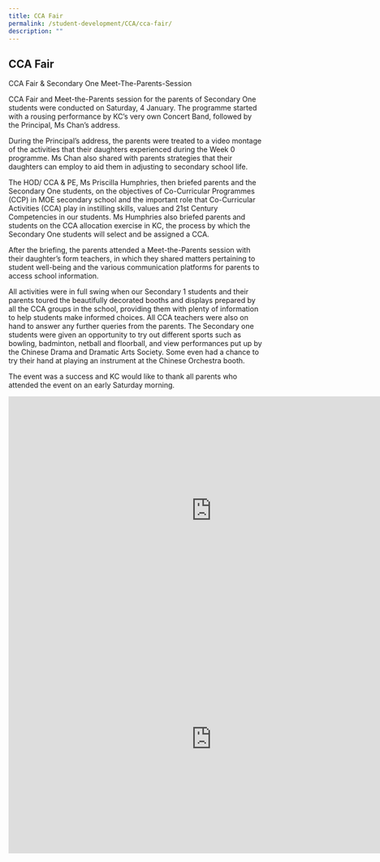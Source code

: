 ```yaml
---
title: CCA Fair
permalink: /student-development/CCA/cca-fair/
description: ""
---
```

## CCA Fair

CCA Fair & Secondary One Meet-The-Parents-Session

CCA Fair and Meet-the-Parents session for the parents of Secondary One students were conducted on Saturday, 4 January. The programme started with a rousing performance by KC’s very own Concert Band, followed by the Principal, Ms Chan’s address.

During the Principal’s address, the parents were treated to a video montage of the activities that their daughters experienced during the Week 0 programme. Ms Chan also shared with parents strategies that their daughters can employ to aid them in adjusting to secondary school life.

The HOD/ CCA &amp; PE, Ms Priscilla Humphries, then briefed parents and the Secondary One students, on the objectives of Co-Curricular Programmes (CCP) in MOE secondary school and the important role that Co-Curricular Activities (CCA) play in instilling skills, values and 21st Century Competencies in our students. Ms Humphries also briefed parents and students on the CCA allocation exercise in KC, the process by which the Secondary One students will select and be assigned a CCA.

After the briefing, the parents attended a Meet-the-Parents session with their daughter’s form teachers, in which they shared matters pertaining to student well-being and the various communication platforms for parents to access school information.

All activities were in full swing when our Secondary 1 students and their parents toured the beautifully decorated booths and displays prepared by all the CCA groups in the school, providing them with plenty of information to help students make informed choices. All CCA teachers were also on hand to answer any further queries from the parents. The Secondary one students were given an opportunity to try out different sports such as bowling, badminton, netball and floorball, and view performances put up by the Chinese Drama and Dramatic Arts Society. Some even had a chance to try their hand at playing an instrument at the Chinese Orchestra booth.

The event was a success and KC would like to thank all parents who attended the event on an early Saturday morning.

<iframe allowfullscreen="true" height="450" width="800" frameborder="0" src="https://docs.google.com/presentation/d/e/2PACX-1vTnKmuvXX9--Xv2DFhuP7GG7PsDdqZfskImTWbYvjQKZPo1_z2dp9halwBxrWcDrZI7UiLSqI8x-tUG/embed?start=false&amp;loop=false&amp;delayms=3000"></iframe>

<iframe allowfullscreen="true" height="450" width="800" frameborder="0" src="https://docs.google.com/presentation/d/e/2PACX-1vQSpBWe2uTrhLoZYWUc56qM4R5iN25rxawWsNMTIKIIaImSrRSiyL_Fo07pu7f6Z7lR_Fo8mrLgI-B9/embed?start=false&amp;loop=false&amp;delayms=3000"></iframe>